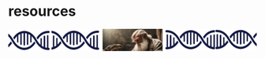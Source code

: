 # resources

<img src="https://github.com/churchofscyence/resources/blob/main/banner.png" alt="Church of Scyence Banner">
